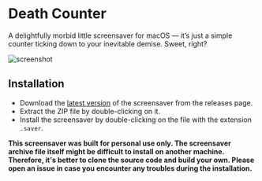 # Death Counter

A delightfully morbid little screensaver for macOS — it’s just a simple counter ticking down to your inevitable demise. Sweet, right?

![screenshot](deathcounter.png)

## Installation

- Download the [latest version](https://github.com/anhmv/DeathCounter/releases/latest) of the screensaver from the releases page.
- Extract the ZIP file by double-clicking on it.
- Install the screensaver by double-clicking on the file with the extension `.saver`.


**This screensaver was built for personal use only. The screensaver archive file itself might be difficult to install on another machine. Therefore, it's better to clone the source code and build your own. Please open an issue in case you encounter any troubles during the installation.**
